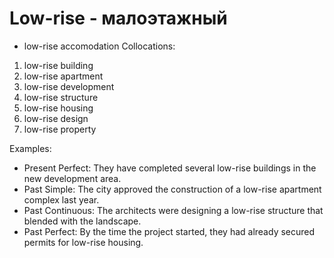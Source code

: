 # Low-rise  - малоэтажный




- low-rise accomodation
Collocations:

1. low-rise building
2. low-rise apartment
3. low-rise development
4. low-rise structure
5. low-rise housing
6. low-rise design
7. low-rise property

Examples:

- Present Perfect: They have completed several low-rise buildings in the new development area.
- Past Simple: The city approved the construction of a low-rise apartment complex last year.
- Past Continuous: The architects were designing a low-rise structure that blended with the landscape.
- Past Perfect: By the time the project started, they had already secured permits for low-rise housing.